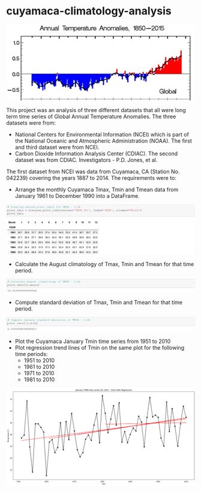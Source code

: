 # cuyamaca-climatology-analysis



![Temps](Images/climatology2.jpg)



This project was an analysis of three different datasets that all were long term time series of Global Annual Temperature Anomalies.  The three datasets were from:

- National Centers for Environmental Information (NCEI) which is part of the National Oceanic and Atmospheric Administration (NOAA).  The first and third dataset were from NCEI.  
- Carbon Dioxide Information Analysis Center (CDIAC).  The second dataset was from CDIAC.  Investigators - P.D. Jones, et al.  

The first dataset from NCEI was data from Cuyamaca, CA (Station No. 042239) covering the years 1887 to 2014.  The requirements were to:

- Arrange the monthly Cuyamaca Tmax, Tmin and Tmean data from January 1961 to December 1990 into a DataFrame.

![Pivot](Images/tmin_Pivot_Table.png)

- Calculate the August climatology of Tmax, Tmin and Tmean for that time period.  

![August Climatology](Images/August_Climatology.png)

- Compute standard deviation of Tmax, Tmin and Tmean for that time period.  

![Standard Deviation](Images/Standard_Deviation.png)

- Plot the Cuyamaca January Tmin time series from 1951 to 2010
- Plot regression trend lines of Tmin on the same plot for the following time periods:
  - 1951 to 2010
  - 1961 to 2010
  - 1971 to 2010
  - 1981 to 2010

![January TMIN Plot](Images/January_TMIN_time_series_with_Regression.png)



